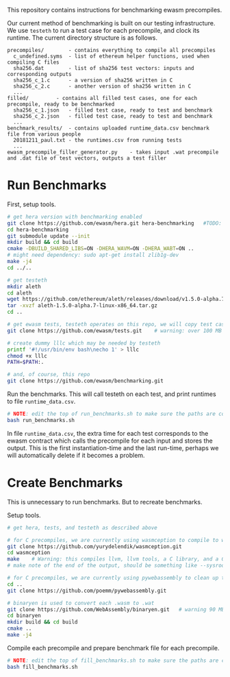 
This repository contains instructions for benchmarking ewasm precompiles.

Our current method of benchmarking is built on our testing infrastructure. We use `testeth` to run a test case for each precompile, and clock its runtime. The current directory structure is as follows.

```
precompiles/		- contains everything to compile all precompiles
  c_undefined.syms	- list of ethereum helper functions, used when compiling C files
  sha256.dat		- list of sha256 test vectors: inputs and corresponding outputs
  sha256_c_1.c		- a version of sha256 written in C
  sha256_c_2.c		- another version of sha256 written in C
  ...
filled/			- contains all filled test cases, one for each precompile, ready to be benchmarked
  sha256_c_1.json	- filled test case, ready to test and benchmark
  sha256_c_2.json	- filled test case, ready to test and benchmark
  ...
benchmark_results/	- contains uploaded runtime_data.csv benchmark file from various people
  20181211_paul.txt	- the runtimes.csv from running tests
  ...
ewasm_precompile_filler_generator.py	- takes input .wat precompile and .dat file of test vectors, outputs a test filler
```




# Run Benchmarks

First, setup tools.

```sh
# get hera version with benchmarking enabled
git clone https://github.com/ewasm/hera.git hera-benchmarking	#TODO: this does not include benchmarking yet
cd hera-benchmarking
git submodule update --init
mkdir build && cd build
cmake -DBUILD_SHARED_LIBS=ON -DHERA_WAVM=ON -DHERA_WABT=ON ..
# might need dependency: sudo apt-get install zlib1g-dev
make -j4
cd ../..

# get testeth
mkdir aleth
cd aleth
wget https://github.com/ethereum/aleth/releases/download/v1.5.0-alpha.7/aleth-1.5.0-alpha.7-linux-x86_64.tar.gz
tar -xvzf aleth-1.5.0-alpha.7-linux-x86_64.tar.gz
cd ..

# get ewasm tests, testeth operates on this repo, we will copy test cases into here for benchmarking
git clone https://github.com/ewasm/tests.git	# warning: over 100 MB

# create dummy lllc which may be needed by testeth
printf '#!/usr/bin/env bash\necho 1' > lllc
chmod +x lllc
PATH=$PATH:.

# and, of course, this repo
git clone https://github.com/ewasm/benchmarking.git
```

Run the benchmarks. This will call testeth on each test, and print runtimes to file `runtime_data.csv`.

```sh
# NOTE: edit the top of run_benchmarks.sh to make sure the paths are correct
bash run_benchmarks.sh
```

In file `runtime_data.csv`, the extra time for each test corresponds to the ewasm contract which calls the precompile for each input and stores the output. This is the first instantiation-time and the last run-time, perhaps we will automatically delete if it becomes a problem.







# Create Benchmarks

This is unnecessary to run benchmarks. But to recreate benchmarks.

Setup tools.

```sh
# get hera, tests, and testeth as described above

# for C precompiles, we are currently using wasmception to compile to wasm
git clone https://github.com/yurydelendik/wasmception.git
cd wasmception
make	# Warning: this compiles llvm, llvm tools, a C library, and a C++ library. Requires lots of internet bandwidth, RAM, disk-space, and one hour compiling on a mid-level laptop.
# make note of the end of the output, should be something like --sysroot=/home/user/repos/benchmarking/wasmception/sysroot

# for C precompiles, we are currently using pywebassembly to clean up the wasm
cd ..
git clone https://github.com/poemm/pywebassembly.git

# binaryen is used to convert each .wasm to .wat
git clone https://github.com/WebAssembly/binaryen.git	# warning 90 MB, can also download precompiled binaries which are 15 MB
cd binaryen
mkdir build && cd build
cmake ..
make -j4
```

Compile each precompile and prepare benchmark file for each precompile.

```sh
# NOTE: edit the top of fill_benchmarks.sh to make sure the paths are correct
bash fill_benchmarks.sh
```

